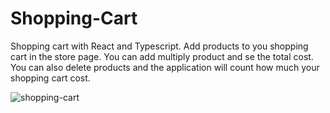 # Shopping-Cart
Shopping cart with React and Typescript.
Add products to you shopping cart in the store page. 
You can add multiply product and se the total cost.
You can also delete products and the application will count how much your shopping cart cost.


![shopping-cart](https://user-images.githubusercontent.com/31968847/195625451-033267c3-1ba1-4063-b6fa-d42837f7d87a.png)
